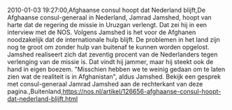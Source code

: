 2010-01-03 19:27:00,Afghaanse consul hoopt dat Nederland blijft,De Afghaanse consul-generaal in Nederland, Jamrad Jamshed, hoopt van harte dat de regering de missie in Uruzgan verlengt. Dat zei hij in een interview met de NOS. Volgens Jamshed is het voor de Afghanen noodzakelijk dat de internationale hulp blijft. De problemen in het land zijn nog te groot om zonder hulp van buitenaf te kunnen worden opgelost. Jamshed realiseert zich dat zeventig procent van de Nederlanders tegen verlenging van de missie is. Dat vindt hij jammer, maar hij steekt ook de hand in eigen boezem. "Misschien hebben we te weinig gedaan om te laten zien wat de realiteit is in Afghanistan", aldus Jamshed. Bekijk een gesprek met consul-generaal Jamrad Jamshed aan de rechterkant van deze pagina.,Buitenland,https://nos.nl/artikel/126656-afghaanse-consul-hoopt-dat-nederland-blijft.html